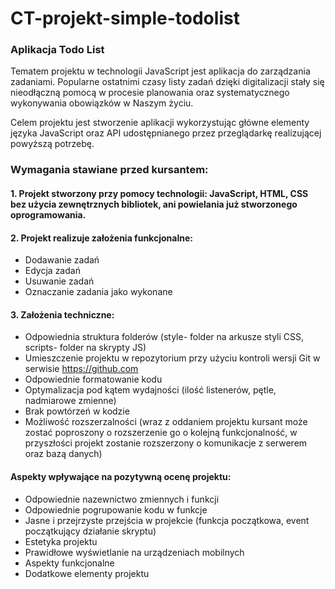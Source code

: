 # CT-projekt-simple-todolist


### Aplikacja Todo List

Tematem projektu w technologii JavaScript jest aplikacja do zarządzania zadaniami. Popularne ostatnimi czasy listy zadań dzięki digitalizacji stały się nieodłączną pomocą w procesie planowania oraz systematycznego wykonywania obowiązków w Naszym życiu.

Celem projektu jest stworzenie aplikacji wykorzystując główne elementy języka JavaScript oraz API udostępnianego przez przeglądarkę realizującej powyższą potrzebę.

### Wymagania stawiane przed kursantem:

#### 1. Projekt stworzony przy pomocy technologii: JavaScript, HTML, CSS bez użycia zewnętrznych bibliotek, ani powielania już stworzonego oprogramowania.

#### 2. Projekt realizuje założenia funkcjonalne:

* Dodawanie zadań
* Edycja zadań
* Usuwanie zadań
* Oznaczanie zadania jako wykonane

#### 3. Założenia techniczne:

* Odpowiednia struktura folderów (style- folder na arkusze styli CSS, scripts- folder na skrypty JS)
* Umieszczenie projektu w repozytorium przy użyciu kontroli wersji Git w serwisie https://github.com
* Odpowiednie formatowanie kodu
* Optymalizacja pod kątem wydajności (ilość listenerów, pętle, nadmiarowe zmienne)
* Brak powtórzeń w kodzie
* Możliwość rozszerzalności (wraz z oddaniem projektu kursant może zostać poproszony o rozszerzenie go o kolejną funkcjonalność, w przyszłości projekt zostanie rozszerzony o komunikacje z serwerem oraz bazą danych)
 

#### Aspekty wpływające na pozytywną ocenę projektu:

* Odpowiednie nazewnictwo zmiennych i funkcji
* Odpowiednie pogrupowanie kodu w funkcje
* Jasne i przejrzyste przejścia w projekcie (funkcja początkowa, event początkujący działanie skryptu)
* Estetyka projektu
* Prawidłowe wyświetlanie na urządzeniach mobilnych
* Aspekty funkcjonalne
* Dodatkowe elementy projektu
